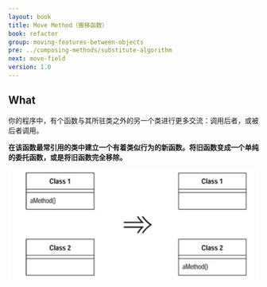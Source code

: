 ```yaml
---
layout: book
title: Move Method（搬移函数）
book: refactor
group: moving-features-between-objects
pre: ../composing-methods/substitute-algorithm
next: move-field
version: 1.0
---
```



## What

你的程序中，有个函数与其所驻类之外的另一个类进行更多交流：调用后者，或被后者调用。

**在该函数最常引用的类中建立一个有着类似行为的新函数。将旧函数变成一个单纯的委托函数，或是将旧函数完全移除。**


![Move Method](../images/move-method.png)

